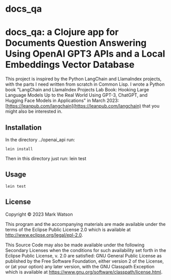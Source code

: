 # docs_qa

# docs_qa: a Clojure app for Documents Question Answering Using OpenAI GPT3 APIs and a Local Embeddings Vector Database

This project is inspired by the Python LangChain and LlamaIndex projects, with the parts I need written from scratch in Common Lisp. I wrote a Python book "LangChain and LlamaIndex Projects Lab Book: Hooking Large Language Models Up to the Real World
Using GPT-3, ChatGPT, and Hugging Face Models in Applications" in March 2023: [https://leanpub.com/langchain](https://leanpub.com/langchain) that you might also be interested in.

## Installation

In the directory ../openai_api run:

    lein install

Then in this directory just run: lein test

## Usage

    lein test

## License

Copyright © 2023 Mark Watson

This program and the accompanying materials are made available under the
terms of the Eclipse Public License 2.0 which is available at
http://www.eclipse.org/legal/epl-2.0.

This Source Code may also be made available under the following Secondary
Licenses when the conditions for such availability set forth in the Eclipse
Public License, v. 2.0 are satisfied: GNU General Public License as published by
the Free Software Foundation, either version 2 of the License, or (at your
option) any later version, with the GNU Classpath Exception which is available
at https://www.gnu.org/software/classpath/license.html.
